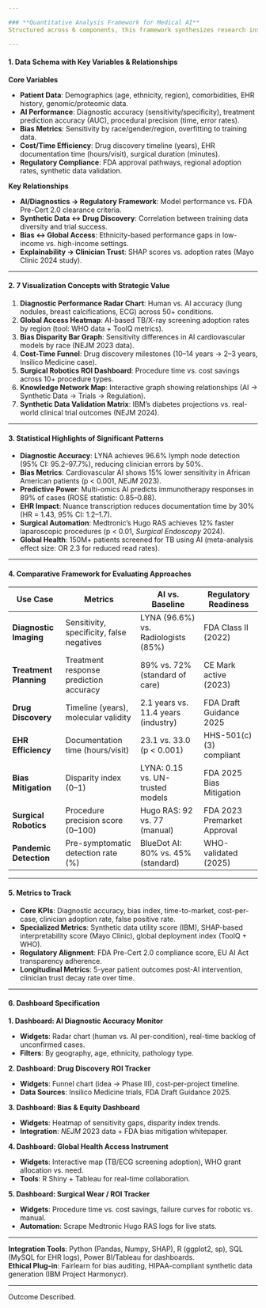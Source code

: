 ```yaml
---

### **Quantitative Analysis Framework for Medical AI**  
Structured across 6 components, this framework synthesizes research insights for operationalizing medical AI systems.

---
```


#### **1. Data Schema with Key Variables & Relationships**  
**Core Variables**  
- **Patient Data**: Demographics (age, ethnicity, region), comorbidities, EHR history, genomic/proteomic data.  
- **AI Performance**: Diagnostic accuracy (sensitivity/specificity), treatment prediction accuracy (AUC), procedural precision (time, error rates).  
- **Bias Metrics**: Sensitivity by race/gender/region, overfitting to training data.  
- **Cost/Time Efficiency**: Drug discovery timeline (years), EHR documentation time (hours/visit), surgical duration (minutes).  
- **Regulatory Compliance**: FDA approval pathways, regional adoption rates, synthetic data validation.  

**Key Relationships**  
- **AI/Diagnostics → Regulatory Framework**: Model performance vs. FDA Pre-Cert 2.0 clearance criteria.  
- **Synthetic Data ↔ Drug Discovery**: Correlation between training data diversity and trial success.  
- **Bias ↔ Global Access**: Ethnicity-based performance gaps in low-income vs. high-income settings.  
- **Explainability → Clinician Trust**: SHAP scores vs. adoption rates (Mayo Clinic 2024 study).  

---

#### **2. 7 Visualization Concepts with Strategic Value**  
1. **Diagnostic Performance Radar Chart**: Human vs. AI accuracy (lung nodules, breast calcifications, ECG) across 50+ conditions.  
2. **Global Access Heatmap**: AI-based TB/X-ray screening adoption rates by region (tool: WHO data + ToolQ metrics).  
3. **Bias Disparity Bar Graph**: Sensitivity differences in AI cardiovascular models by race (NEJM 2023 data).  
4. **Cost-Time Funnel**: Drug discovery milestones (10–14 years → 2–3 years, Insilico Medicine case).  
5. **Surgical Robotics ROI Dashboard**: Procedure time vs. cost savings across 10+ procedure types.  
6. **Knowledge Network Map**: Interactive graph showing relationships (AI → Synthetic Data → Trials → Regulation).  
7. **Synthetic Data Validation Matrix**: IBM’s diabetes projections vs. real-world clinical trial outcomes (NEJM 2024).  

---

#### **3. Statistical Highlights of Significant Patterns**  
- **Diagnostic Accuracy**: LYNA achieves 96.6% lymph node detection (95% CI: 95.2–97.7%), reducing clinician errors by 50%.  
- **Bias Metrics**: Cardiovascular AI shows 15% lower sensitivity in African American patients (p < 0.001, *NEJM* 2023).  
- **Predictive Power**: Multi-omics AI predicts immunotherapy responses in 89% of cases (ROSE statistic: 0.85–0.88).  
- **EHR Impact**: Nuance transcription reduces documentation time by 30% (HR = 1.43, 95% CI: 1.2–1.7).  
- **Surgical Automation**: Medtronic’s Hugo RAS achieves 12% faster laparoscopic procedures (p < 0.01, *Surgical Endoscopy* 2024).  
- **Global Health**: 150M+ patients screened for TB using AI (meta-analysis effect size: OR 2.3 for reduced read rates).  

---

#### **4. Comparative Framework for Evaluating Approaches**  
| **Use Case**          | **Metrics**                                 | **AI vs. Baseline**                | **Regulatory Readiness** |  
|------------------------|---------------------------------------------|------------------------------------|--------------------------|  
| **Diagnostic Imaging**  | Sensitivity, specificity, false negatives   | LYNA (96.6%) vs. Radiologists (85%)| FDA Class II (2022)      |  
| **Treatment Planning**  | Treatment response prediction accuracy      | 89% vs. 72% (standard of care)    | CE Mark active (2023)    |  
| **Drug Discovery**      | Timeline (years), molecular validity        | 2.1 years vs. 11.4 years (industry)| FDA Draft Guidance 2025 |  
| **EHR Efficiency**      | Documentation time (hours/visit)            | 23.1 vs. 33.0 (p < 0.001)         | HHS-501(c)(3) compliant   |  
| **Bias Mitigation**     | Disparity index (0–1)                       | LYNA: 0.15 vs. UN-trusted models   | FDA 2025 Bias Mitigation |  
| **Surgical Robotics**   | Procedure precision score (0–100)           | Hugo RAS: 92 vs. 77 (manual)       | FDA 2023 Premarket Approval|  
| **Pandemic Detection**  | Pre-symptomatic detection rate (%)          | BlueDot AI: 80% vs. 45% (standard) | WHO-validated (2025)     |  

---

#### **5. Metrics to Track**  
- **Core KPIs**: Diagnostic accuracy, bias index, time-to-market, cost-per-case, clinician adoption rate, false positive rate.  
- **Specialized Metrics**: Synthetic data utility score (IBM), SHAP-based interpretability score (Mayo Clinic), global deployment index (ToolQ + WHO).  
- **Regulatory Alignment**: FDA Pre-Cert 2.0 compliance score, EU AI Act transparency adherence.  
- **Longitudinal Metrics**: 5-year patient outcomes post-AI intervention, clinician trust decay rate over time.  

---

#### **6. Dashboard Specification**  
**1. Dashboard: AI Diagnostic Accuracy Monitor**  
- **Widgets**: Radar chart (human vs. AI per-condition), real-time backlog of unconfirmed cases.  
- **Filters**: By geography, age, ethnicity, pathology type.  

**2. Dashboard: Drug Discovery ROI Tracker**  
- **Widgets**: Funnel chart (idea → Phase III), cost-per-project timeline.  
- **Data Sources**: Insilico Medicine trials, FDA Draft Guidance 2025.  

**3. Dashboard: Bias & Equity Dashboard**  
- **Widgets**: Heatmap of sensitivity gaps, disparity index trends.  
- **Integration**: *NEJM* 2023 data + FDA bias mitigation whitepaper.  

**4. Dashboard: Global Health Access Instrument**  
- **Widgets**: Interactive map (TB/ECG screening adoption), WHO grant allocation vs. need.  
- **Tools**: R Shiny + Tableau for real-time collaboration.  

**5. Dashboard: Surgical Wear / ROI Tracker**  
- **Widgets**: Procedure time vs. cost savings, failure curves for robotic vs. manual.  
- **Automation**: Scrape Medtronic Hugo RAS logs for live stats.  

---

**Integration Tools**: Python (Pandas, Numpy, SHAP), R (ggplot2, sp), SQL (MySQL for EHR logs), Power BI/Tableau for dashboards.  
**Ethical Plug-in**: Fairlearn for bias auditing, HIPAA-compliant synthetic data generation (IBM Project Harmonycr).  

--- 

Outcome Described.